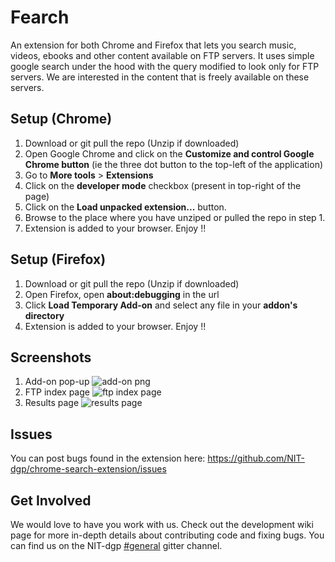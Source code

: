 # Fearch

An extension for both Chrome and Firefox that lets you search music, videos, ebooks and other content available on FTP servers. It uses simple google search under the hood with the query modified to look only for FTP servers. We are interested in the content that is freely available on these servers.

## Setup (Chrome)

1. Download or git pull the repo (Unzip if downloaded)
2. Open Google Chrome and click on the **Customize and control Google Chrome button** (ie the three dot button to the top-left of the application)
3. Go to **More tools** > **Extensions**
4. Click on the **developer mode** checkbox (present in top-right of the page)
5. Click on the **Load unpacked extension...** button.
6. Browse to the place where you have unziped or pulled the repo in step 1.
7. Extension is added to your browser. Enjoy !!

## Setup (Firefox)

1. Download or git pull the repo (Unzip if downloaded)
2. Open Firefox, open **about:debugging** in the url
3. Click **Load Temporary Add-on** and select any file in your **addon's directory**
4. Extension is added to your browser. Enjoy !!

## Screenshots
1. Add-on pop-up
![add-on png](https://user-images.githubusercontent.com/19359908/32234941-1ad22e04-be84-11e7-9319-19abf9dd1b4e.jpg)
2. FTP index page
![ftp index page](https://user-images.githubusercontent.com/19359908/32235006-48e94c78-be84-11e7-9cfd-39ac2faa4c2d.jpg)
3. Results page
![results page](https://user-images.githubusercontent.com/19359908/32235036-617c7c7e-be84-11e7-8600-6d5a1f82e44d.jpg)

## Issues

You can post bugs found in the extension here: https://github.com/NIT-dgp/chrome-search-extension/issues

## Get Involved

We would love to have you work with us. Check out the development wiki page for more in-depth details about contributing code and fixing bugs. You can find us on the NIT-dgp [#general](https://gitter.im/NIT-dgp/General) gitter channel.
